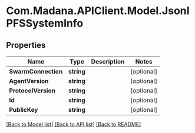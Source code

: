 
# Com.Madana.APIClient.Model.JsonIPFSSystemInfo

## Properties

Name | Type | Description | Notes
------------ | ------------- | ------------- | -------------
**SwarmConnection** | **string** |  | [optional] 
**AgentVersion** | **string** |  | [optional] 
**ProtocolVersion** | **string** |  | [optional] 
**Id** | **string** |  | [optional] 
**PublicKey** | **string** |  | [optional] 

[[Back to Model list]](../README.md#documentation-for-models)
[[Back to API list]](../README.md#documentation-for-api-endpoints)
[[Back to README]](../README.md)

